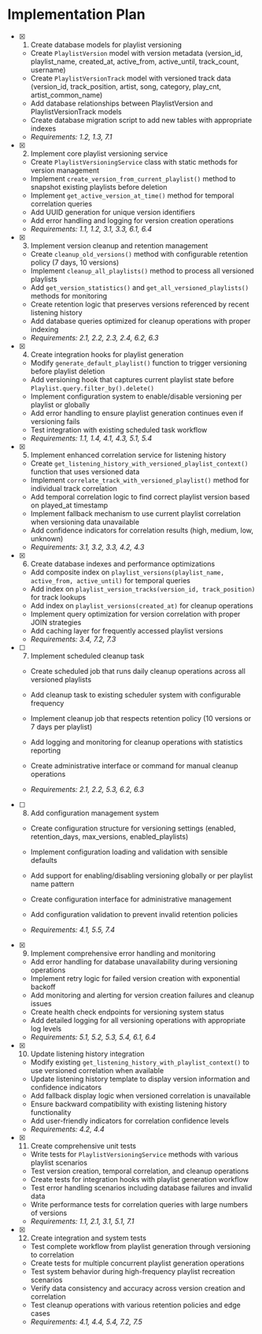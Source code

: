 # Implementation Plan

- [x] 1. Create database models for playlist versioning


  - Create `PlaylistVersion` model with version metadata (version_id, playlist_name, created_at, active_from, active_until, track_count, username)
  - Create `PlaylistVersionTrack` model with versioned track data (version_id, track_position, artist, song, category, play_cnt, artist_common_name)
  - Add database relationships between PlaylistVersion and PlaylistVersionTrack models
  - Create database migration script to add new tables with appropriate indexes
  - _Requirements: 1.2, 1.3, 7.1_

- [x] 2. Implement core playlist versioning service



  - Create `PlaylistVersioningService` class with static methods for version management
  - Implement `create_version_from_current_playlist()` method to snapshot existing playlists before deletion
  - Implement `get_active_version_at_time()` method for temporal correlation queries
  - Add UUID generation for unique version identifiers
  - Add error handling and logging for version creation operations
  - _Requirements: 1.1, 1.2, 3.1, 3.3, 6.1, 6.4_

- [x] 3. Implement version cleanup and retention management


  - Create `cleanup_old_versions()` method with configurable retention policy (7 days, 10 versions)
  - Implement `cleanup_all_playlists()` method to process all versioned playlists
  - Add `get_version_statistics()` and `get_all_versioned_playlists()` methods for monitoring
  - Create retention logic that preserves versions referenced by recent listening history
  - Add database queries optimized for cleanup operations with proper indexing
  - _Requirements: 2.1, 2.2, 2.3, 2.4, 6.2, 6.3_

- [x] 4. Create integration hooks for playlist generation



  - Modify `generate_default_playlist()` function to trigger versioning before playlist deletion
  - Add versioning hook that captures current playlist state before `Playlist.query.filter_by().delete()`
  - Implement configuration system to enable/disable versioning per playlist or globally
  - Add error handling to ensure playlist generation continues even if versioning fails
  - Test integration with existing scheduled task workflow
  - _Requirements: 1.1, 1.4, 4.1, 4.3, 5.1, 5.4_

- [x] 5. Implement enhanced correlation service for listening history


  - Create `get_listening_history_with_versioned_playlist_context()` function that uses versioned data
  - Implement `correlate_track_with_versioned_playlist()` method for individual track correlation
  - Add temporal correlation logic to find correct playlist version based on played_at timestamp
  - Implement fallback mechanism to use current playlist correlation when versioning data unavailable
  - Add confidence indicators for correlation results (high, medium, low, unknown)
  - _Requirements: 3.1, 3.2, 3.3, 4.2, 4.3_

- [x] 6. Create database indexes and performance optimizations


  - Add composite index on `playlist_versions(playlist_name, active_from, active_until)` for temporal queries
  - Add index on `playlist_version_tracks(version_id, track_position)` for track lookups
  - Add index on `playlist_versions(created_at)` for cleanup operations
  - Implement query optimization for version correlation with proper JOIN strategies
  - Add caching layer for frequently accessed playlist versions
  - _Requirements: 3.4, 7.2, 7.3_



- [ ] 7. Implement scheduled cleanup task
  - Create scheduled job that runs daily cleanup operations across all versioned playlists
  - Add cleanup task to existing scheduler system with configurable frequency
  - Implement cleanup job that respects retention policy (10 versions or 7 days per playlist)
  - Add logging and monitoring for cleanup operations with statistics reporting
  - Create administrative interface or command for manual cleanup operations

  - _Requirements: 2.1, 2.2, 5.3, 6.2, 6.3_

- [ ] 8. Add configuration management system
  - Create configuration structure for versioning settings (enabled, retention_days, max_versions, enabled_playlists)
  - Implement configuration loading and validation with sensible defaults
  - Add support for enabling/disabling versioning globally or per playlist name pattern
  - Create configuration interface for administrative management

  - Add configuration validation to prevent invalid retention policies
  - _Requirements: 4.1, 5.5, 7.4_

- [x] 9. Implement comprehensive error handling and monitoring

  - Add error handling for database unavailability during versioning operations
  - Implement retry logic for failed version creation with exponential backoff
  - Add monitoring and alerting for version creation failures and cleanup issues
  - Create health check endpoints for versioning system status
  - Add detailed logging for all versioning operations with appropriate log levels
  - _Requirements: 5.1, 5.2, 5.3, 5.4, 6.1, 6.4_

- [x] 10. Update listening history integration


  - Modify existing `get_listening_history_with_playlist_context()` to use versioned correlation when available
  - Update listening history template to display version information and confidence indicators
  - Add fallback display logic when versioned correlation is unavailable
  - Ensure backward compatibility with existing listening history functionality
  - Add user-friendly indicators for correlation confidence levels
  - _Requirements: 4.2, 4.4_

- [x] 11. Create comprehensive unit tests


  - Write tests for `PlaylistVersioningService` methods with various playlist scenarios
  - Test version creation, temporal correlation, and cleanup operations
  - Create tests for integration hooks with playlist generation workflow
  - Test error handling scenarios including database failures and invalid data
  - Write performance tests for correlation queries with large numbers of versions
  - _Requirements: 1.1, 2.1, 3.1, 5.1, 7.1_

- [x] 12. Create integration and system tests



  - Test complete workflow from playlist generation through versioning to correlation
  - Create tests for multiple concurrent playlist generation operations
  - Test system behavior during high-frequency playlist recreation scenarios
  - Verify data consistency and accuracy across version creation and correlation
  - Test cleanup operations with various retention policies and edge cases
  - _Requirements: 4.1, 4.4, 5.4, 7.2, 7.5_